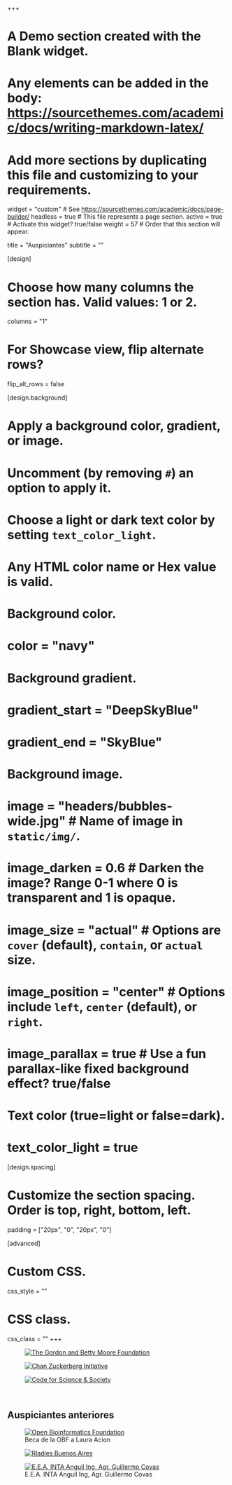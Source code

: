 +++
  # A Demo section created with the Blank widget.
  # Any elements can be added in the body: https://sourcethemes.com/academic/docs/writing-markdown-latex/
  # Add more sections by duplicating this file and customizing to your requirements.
  
  widget = "custom"  # See https://sourcethemes.com/academic/docs/page-builder/
  headless = true  # This file represents a page section.
  active = true  # Activate this widget? true/false
  weight = 57  # Order that this section will appear.
  
  title = "Auspiciantes"
  subtitle = ""
  
  [design]
  # Choose how many columns the section has. Valid values: 1 or 2.
  columns = "1"
  
  # For Showcase view, flip alternate rows?
  flip_alt_rows = false

  [design.background]
  # Apply a background color, gradient, or image.
  #   Uncomment (by removing `#`) an option to apply it.
  #   Choose a light or dark text color by setting `text_color_light`.
  #   Any HTML color name or Hex value is valid.
  
  # Background color.
  # color = "navy"
  
  # Background gradient.
  # gradient_start = "DeepSkyBlue"
  # gradient_end = "SkyBlue"
  
  # Background image.
  # image = "headers/bubbles-wide.jpg"  # Name of image in `static/img/`.
  # image_darken = 0.6  # Darken the image? Range 0-1 where 0 is transparent and 1 is opaque.
  # image_size = "actual"  #  Options are `cover` (default), `contain`, or `actual` size.
  # image_position = "center"  # Options include `left`, `center` (default), or `right`.
  # image_parallax = true  # Use a fun parallax-like fixed background effect? true/false
  
  # Text color (true=light or false=dark).
  # text_color_light = true
  
  [design.spacing]
  # Customize the section spacing. Order is top, right, bottom, left.
  padding = ["20px", "0", "20px", "0"]
  
  [advanced]
  # Custom CSS. 
  css_style = ""
  
  # CSS class.
  css_class = ""
+++




<div class="row">

  <div class="col-12 col-sm-auto">
     <figure>
    <a href="https://www.moore.org/" target="_blank" rel="noopener"><img src="/img/GaBMF_logo_2022.png" alt="The Gordon and Betty Moore Foundation"></a>
    </figure>
  </div>

  <div class="col-12 col-sm-auto">
     <figure>
    <a href="https://chanzuckerberg.com/" target="_blank" rel="noopener"><img src="/img/CZI_logo_2022.png" alt="Chan Zuckerberg Initiative"></a>
    </figure>
  </div>

  <div class="col-12 col-sm-auto">
     <figure>
    <a href="https://codeforscience.org/" target="_blank" rel="noopener"><img src="/img/cs&s_logo_2022.png" alt="Code for Science & Society"></a>
    </figure>

  </div>
  
</div>
</br>

## Auspiciantes anteriores
 
<div class="row">

  <div class="col-12 col-sm-auto">
    <figure>
      <a href="https://www.open-bio.org/" target="_blank" rel="noopener"><img src="/img/obf_logo_2022.png" alt="Open Bioinformatics Foundation"></a>
      <figcaption>Beca de la OBF a Laura Acion</figcaption>  
    </figure>
  </div>
  
  <div class="col-12 col-sm-auto">
     <figure>
    <a href="https://twitter.com/rladiesba" target="_blank" rel="noopener"><img src="/img/rladies_logo_2022.png" alt="Rladies Buenos Aires"></a> 
    </figure>
  </div>

  <div class="col-12 col-sm-auto">
    <figure>
    <a href="https://twitter.com/intaanguil" target="_blank" rel="noopener"><img src="/img/INTA_logo_2022.png" alt="E.E.A. INTA Anguil Ing, Agr. Guillermo Covas"></a>
    <figcaption>E.E.A. INTA Anguil Ing, Agr. Guillermo Covas</figcaption>  
    </figure>
  </div>

</div>
